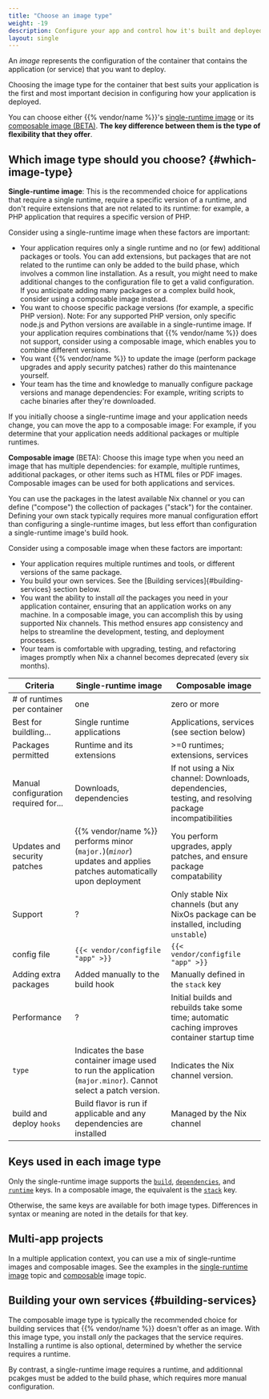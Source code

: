 ```yaml
---
title: "Choose an image type"
weight: -19
description: Configure your app and control how it's built and deployed on {{% vendor/name %}}.
layout: single
---
```


An _image_ represents the configuration of the container that contains the application (or service) that you want to deploy. 

Choosing the image type for the container that best suits your application is the first and most important decision in configuring how your application is deployed.

You can choose either {{% vendor/name %}}'s [single-runtime image](/create-apps/app-reference/single-runtime-image.md)
or its [composable image (BETA)](/create-apps/app-reference/composable-image.md). **The key difference between them is the type of flexibility that they offer**. 

## Which image type should you choose? {#which-image-type}

**Single-runtime image**: This is the recommended choice for applications that require a single runtime, require a specific version of a runtime, and don't require extensions that are not related to its runtime: for example, a PHP application that requires a specific version of PHP. 

Consider using a single-runtime image when these factors are important:
- Your application requires only a single runtime and no (or few) additional packages or tools. 
    You can add extensions, but packages that are not related to the runtime can only be added to the build phase, which involves a common line installation. As a result, you might need to make additional changes to the configuration file to get a valid configuration.   
    If you anticipate adding many packages or a complex build hook, consider using a composable image instead. 
- You want to choose specific package versions (for example, a specific PHP version).
    Note: For any supported PHP version, only specific node.js and Python versions are available in a single-runtime image. If your application requires combinations that {{% vendor/name %}} does not support, consider using a composable image, which enables you to combine different versions.    
- You want {{% vendor/name %}} to update the image (perform package upgrades and apply security patches) rather do this maintenance yourself.
- Your team has the time and knowledge to manually configure package versions and manage dependencies: For example, writing scripts to cache binaries after they're downloaded.

If you initially choose a single-runtime image and your application needs change, you can move the app to a composable image: For example, if you determine that your application needs additional packages or multiple runtimes.

**Composable image** (BETA): Choose this image type when you need an image that has multiple dependencies: for example, multiple runtimes, additional packages, or other items such as HTML files or PDF images. Composable images can be used for both applications and services.

You can use the packages in the latest available Nix channel or you can define ("compose") the collection of packages ("stack") for the container. Defining your own stack typically requires more manual configuration effort than configuring a single-runtime images, but less effort than configuration a single-runtime image's build hook. 

Consider using a composable image when these factors are important:
- Your application requires multiple runtimes and tools, or different versions of the same package.
- You build your own services. See the [Building services]{#building-services} section below.
- You want the ability to install _all_ the packages you need in your application container, ensuring that an application works on any machine. 
    In a composable image, you can accomplish this by using supported Nix channels. This method ensures app consistency and helps to streamline the development, testing, and deployment processes.
- Your team is comfortable with upgrading, testing, and refactoring images promptly when Nix a channel becomes deprecated (every six months). 



| Criteria                    | Single-runtime image | Composable image | 
|-----------------------------|----------------------|------------------|
| # of runtimes per container | one                  | zero or more                    |
| Best for buildling...  | Single runtime applications  | Applications, services (see section below)  | 
| Packages permitted           | Runtime and its extensions | >=0 runtimes; extensions, services | 
| Manual configuration required for...       | Downloads, dependencies       | If not using a Nix channel: Downloads, dependencies, testing, and resolving package incompatibilities | 
| Updates and security patches  | {{% vendor/name %}} performs minor (`major.`)(_`minor`_) updates and applies patches automatically upon deployment | You perform upgrades, apply patches, and ensure package compatability | 
|   Support                   |    ?                 | Only stable Nix channels (but any NixOs package can be installed, including `unstable`)                                    | 
|  config file                | `{{< vendor/configfile "app" >}}`  |   `{{< vendor/configfile "app" >}}`           | 
| Adding extra packages       | Added manually to the build hook | Manually defined in the `stack` key |
| Performance                 |     ?                  | Initial builds and rebuilds take some time; automatic caching improves container startup time |
|   `type`                  |   Indicates the base container image used to run the application (`major.minor`). Cannot select a patch version.  |  Indicates the Nix channel version. | 
| build and deploy `hooks`     | Build flavor is run if applicable and any dependencies are installed | Managed by the Nix channel | 


## Keys used in each image type

Only the single-runtime image supports the [``build``](/create-apps/app-reference/single-runtime-image.md#build), [``dependencies``](/create-apps/app-reference/single-runtime-image.md#dependencies), and [``runtime``](/create-apps/app-reference/single-runtime-image.md#druntime) keys. In a composable image, the equivalent is the [`stack`](/create-apps/app-reference/composable-image.html#stack) key. 

Otherwise, the same keys are available for both image types. Differences in syntax or meaning are noted in the details for that key.

## Multi-app projects
In a multiple application context, you can use a mix of single-runtime images and composable images. See the examples in the [single-runtime image](/create-apps/app-reference/single-runtime-image.md#mix-of-images) topic and [composable](/create-apps/app-reference/composable-image.md#combine-single-runtime-and-composable-images) image topic.


## Building your own services {#building-services}
The composable image type is typically the recommended choice for building services that {{% vendor/name %}} doesn't offer as an image. With this image type, you install _only_ the packages that the service requires. Installing a runtime is also optional, determined by whether the service requires a runtime.

By contrast, a single-runtime image requires a runtime, and additionnal pcakges must be added to the build phase, which requires more manual configuration.  


